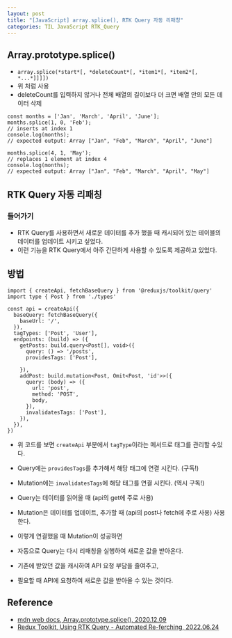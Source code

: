 ```yaml
---
layout: post
title: "[JavaScript] array.splice(), RTK Query 자동 리패칭"
categories: TIL JavaScript RTK_Query
---
```


## Array.prototype.splice()

- `array.splice(*start*[, *deleteCount*[, *item1*[, *item2*[, *...*]]]])`
- 위 처럼 사용
- deleteCount를 입력하지 않거나 전체 배열의 길이보다 더 크면 배열 안의 모든 데이터 삭제

```
const months = ['Jan', 'March', 'April', 'June'];
months.splice(1, 0, 'Feb');
// inserts at index 1
console.log(months);
// expected output: Array ["Jan", "Feb", "March", "April", "June"]

months.splice(4, 1, 'May');
// replaces 1 element at index 4
console.log(months);
// expected output: Array ["Jan", "Feb", "March", "April", "May"]
```

## RTK Query 자동 리패칭

### 들어가기

- RTK Query를 사용하면서 새로운 데이터를 추가 했을 때 캐시되어 있는 테이블의 데이터를 업데이트 시키고 싶었다.
- 이런 기능을 RTK Query에서 아주 간단하게 사용할 수 있도록 제공하고 있었다.

## 방법

```
import { createApi, fetchBaseQuery } from '@reduxjs/toolkit/query'
import type { Post } from './types'

const api = createApi({
  baseQuery: fetchBaseQuery({
    baseUrl: '/',
  }),
  tagTypes: ['Post', 'User'],
  endpoints: (build) => ({
    getPosts: build.query<Post[], void>({
      query: () => '/posts',
      providesTags: ['Post'],

    }),
    addPost: build.mutation<Post, Omit<Post, 'id'>>({
      query: (body) => ({
        url: 'post',
        method: 'POST',
        body,
      }),
      invalidatesTags: ['Post'],
    }),
  }),
})
```
- 위 코드를 보면 `createApi` 부분에서 `tagType`이라는 메서드로 태그를 관리할 수있다.
- Query에는 `providesTags`를 추가해서 해당 태그에 연결 시킨다. (구독!)
- Mutation에는 `invalidatesTags`에 해당 태그를 연결 시킨다. (역시 구독!)

- Query는 데이터를 읽어올 때 (api의 get에 주로 사용)
- Mutation은 데이터를 업데이트, 추가할 때 (api의 post나 fetch에 주로 사용) 사용한다.

- 이렇게 연결했을 때 Mutation이 성공하면
- 자동으로 Query는 다시 리패칭을 실행하여 새로운 값을 받아온다.
- 기존에 받았던 값을 캐시하여 API 요청 부담을 줄여주고,
- 필요할 때 API에 요청하여 새로운 값을 받아올 수 있는 것이다.

## Reference

- [mdn web docs, Array.prototype.splice(), 2020.12.09](https://developer.mozilla.org/ko/docs/Web/JavaScript/Reference/Global_Objects/Array/splice)
- [Redux Toolkit, Using RTK Query - Automated Re-ferching, 2022.06.24](https://redux-toolkit.js.org/rtk-query/usage/automated-refetching)